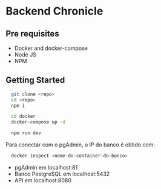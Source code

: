 # Backend Chronicle

## Pre requisites

- Docker and docker-compose
- Node JS
- NPM

## Getting Started

```sh
  git clone <repo>
  cd <repo>
  npm i
```

```sh
  cd docker
  docker-compose up -d
```

```sh
  npm run dev
```

Para conectar com o pgAdmin, o IP do banco é obtido com:

```sh
  docker inspect <nome-do-container-do-banco>
```

- pgAdmin em localhost:81
- Banco PostgreSQL em localhost:5432
- API em localhost:8080